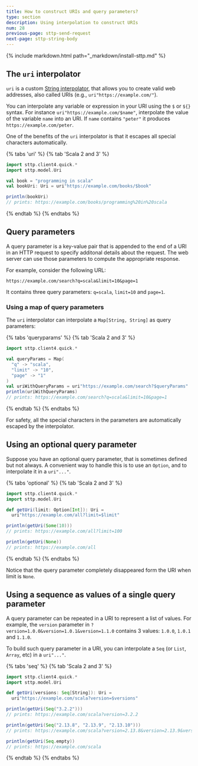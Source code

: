 ```yaml
---
title: How to construct URIs and query parameters?
type: section
description: Using interpolation to construct URIs
num: 28
previous-page: sttp-send-request
next-page: sttp-string-body
---
```


{% include markdown.html path="_markdown/install-sttp.md" %}

## The `uri` interpolator

`uri` is a custom [String interpolator](/overviews/core/string-interpolation.html), that allows you to create valid web addresses, also called URIs (e.g., `uri"https://example.com/"`).

You can interpolate any variable or expression in your URI using the `$` or `${}` syntax.
For instance `uri"https://example.com/$name"`, interpolate the value of the variable `name` into an URI.
If `name` contains `"peter"` it produces `https://example.com/peter`.

One of the benefits of the `uri` interpolator is that it escapes all special characters automatically.

{% tabs 'uri' %}
{% tab 'Scala 2 and 3' %}
```scala
import sttp.client4.quick.*
import sttp.model.Uri

val book = "programming in scala"
val bookUri: Uri = uri"https://example.com/books/$book"

println(bookUri)
// prints: https://example.com/books/programming%20in%20scala
```
{% endtab %}
{% endtabs %}

## Query parameters

A query parameter is a key-value pair that is appended to the end of a URI in an HTTP request to specify additonal details about the request.
The web server can use those parameters to compute the appropriate response.

For example, consider the following URL:

```
https://example.com/search?q=scala&limit=10&page=1
```

It contains three query parameters: `q=scala`, `limit=10` and `page=1`.

### Using a map of query parameters

The `uri` interpolator can interpolate a `Map[String, String]` as query parameters:

{% tabs 'queryparams' %}
{% tab 'Scala 2 and 3' %}
```scala
import sttp.client4.quick.*

val queryParams = Map(
  "q" -> "scala",
  "limit" -> "10",
  "page" -> "1"
)
val uriWithQueryParams = uri"https://example.com/search?$queryParams" 
println(uriWithQueryParams)
// prints: https://example.com/search?q=scala&limit=10&page=1
```
{% endtab %}
{% endtabs %}

For safety, all the special characters in the parameters are automatically escaped by the interpolator.

## Using an optional query parameter

Suppose you have an optional query parameter, that is sometimes defined but not always.
A convenient way to handle this is to use an `Option`, and to interpolate it in a `uri"..."`.

{% tabs 'optional' %}
{% tab 'Scala 2 and 3' %}
```scala
import sttp.client4.quick.*
import sttp.model.Uri

def getUri(limit: Option[Int]): Uri =
  uri"https://example.com/all?limit=$limit"

println(getUri(Some(10)))
// prints: https://example.com/all?limit=100

println(getUri(None))
// prints: https://example.com/all
```
{% endtab %}
{% endtabs %}

Notice that the query parameter completely disappeared form the URI when limit is `None`.

## Using a sequence as values of a single query parameter

A query parameter can be repeated in a URI to represent a list of values.
For example, the `version` parameter in `?version=1.0.0&version=1.0.1&version=1.1.0` contains 3 values: `1.0.0`, `1.0.1` and `1.1.0`.

To build such query parameter in a URI, you can interpolate a `Seq` (or `List`, `Array`, etc) in a `uri"..."`.

{% tabs 'seq' %}
{% tab 'Scala 2 and 3' %}
```scala
import sttp.client4.quick.*
import sttp.model.Uri

def getUri(versions: Seq[String]): Uri =
  uri"https://example.com/scala?version=$versions"

println(getUri(Seq("3.2.2")))
// prints: https://example.com/scala?version=3.2.2

println(getUri(Seq("2.13.8", "2.13.9", "2.13.10")))
// prints: https://example.com/scala?version=2.13.8&version=2.13.9&version=2.13.10

println(getUri(Seq.empty))
// prints: https://example.com/scala
```
{% endtab %}
{% endtabs %}
